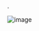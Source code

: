 .



![image](https://user-images.githubusercontent.com/40150118/187546116-de7e2f9e-fa2f-4f41-af26-a25847ad320e.png)
